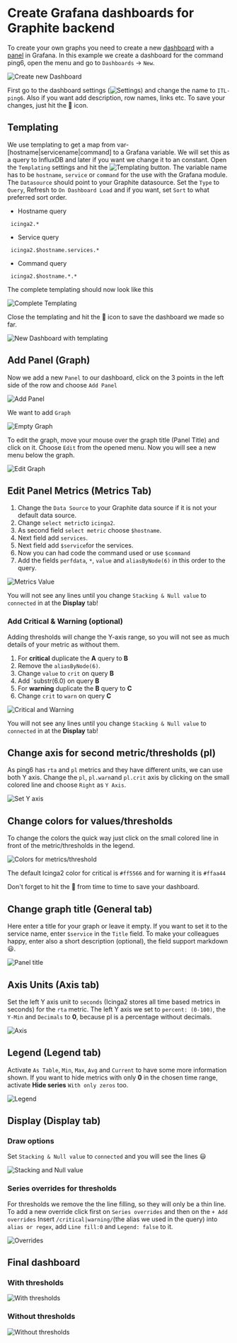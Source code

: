 # Create Grafana dashboards for Graphite backend

To create your own graphs you need to create a new [dashboard](http://docs.grafana.org/guides/basic_concepts/#dashboard) with a [panel](http://docs.grafana.org/guides/basic_concepts/#panel) in Grafana.
In this example we create a dashboard for the command ping6, open the menu and go to `Dashboards` -> `New`.

![Create new Dashboard](images/06-create-new.png)

First go to the dashboard settings (![Settings](images/06-cog.png)) and change the name to `ITL-ping6`.
Also if you want add description, row names, links etc.
To save your changes, just hit the :floppy_disk: icon.

## Templating

We use templating to get a map from var-[hostname|servicename|command] to a Grafana variable. We will set this as a query to InfluxDB and later if you want we change it to an constant.
Open the `Templating` settings and hit the ![Templating](images/06-new-button.png) button.
The variable name has to be `hostname`, `service` or `command` for the use with the Grafana module.
The `Datasource` should point to your Graphite datasource.
Set the `Type` to `Query`, Refresh to `On Dashboard Load` and if you want, set `Sort` to what preferred sort order.

 * Hostname query

```
 icinga2.*
```

 * Service query

```
 icinga2.$hostname.services.*
```

 * Command query

```
 icinga2.$hostname.*.*
```

The complete templating should now look like this

![Complete Templating](images/07-templating-graphite.png)

Close the templating and hit the :floppy_disk: icon to save the dashboard we made so far.

![New Dashboard with templating](images/06-new-dashboard-with-templating.png)

## Add Panel (Graph)

Now we add a new `Panel` to our dashboard, click on the 3 points in the left side of the row and choose `Add Panel`

![Add Panel](images/06-dashboard-add-panel.png)

We want to add `Graph`

![Empty Graph](images/06-dashboard-panel.png)

To edit the graph, move your mouse over the graph title (Panel Title) and click on it.
Choose `Edit` from the opened menu. Now you will see a new menu below the graph.

![Edit Graph](images/07-dashboard-panel-graphite-edit.png)

## Edit Panel Metrics (Metrics Tab)

 1. Change the `Data Source` to your Graphite data source if it is not your default data source.
 2. Change `select metric`to `icinga2`.
 3. As second field `select metric` choose `$hostname`.
 4. Next field add `services`.
 5. Next field add `$service`for the services.
 6. Now you can had code the command used or use `$command`
 7. Add the fields `perfdata`, `*`, `value` and `aliasByNode(6)` in this order to the query.

![Metrics Value](images/07-dashboard-panel-metrics-graphite.png)

You will not see any lines until you change `Stacking & Null value` to `connected` in at the **Display** tab!

### Add Critical & Warning (optional)

Adding thresholds will change the Y-axis range, so you will not see as much details of your metric as without them.

 1. For **critical** duplicate the **A** query to **B**
 2. Remove the `aliasByNode(6)`.
 3. Change `value` to `crit` on query **B**
 4. Add `substr(6.0) on query **B**
 5. For **warning** duplicate the **B** query to **C**
 6. Change `crit` to `warn` on query **C**

![Critical and Warning](images/07-dashboard-panel-metrics-crit-warn-graphite.png)

You will not see any lines until you change `Stacking & Null value` to `connected` in at the **Display** tab!

## Change axis for second metric/thresholds (pl)

As ping6 has `rta` and `pl` metrics and they have different units, we can use both Y axis.
Change the `pl`, `pl.warn`and `pl.crit` axis by clicking on the small colored line and choose `Right` as `Y Axis`.

![Set Y axis](images/06-dashboard-panel-yaxis.png)

## Change colors for values/thresholds

To change the colors the quick way just click on the small colored line in front of the metric/thresholds in the legend.

![Colors for metrics/threshold](images/06-dashboard-panel-colors.png)

The default Icinga2 color for critical is `#ff5566` and for warning it is `#ffaa44`

Don't forget to hit the :floppy_disk: from time to time to save your dashboard.

## Change graph title (General tab)

Here enter a title for your graph or leave it empty. If you want to set it to the service name, enter `$service` in the `Title` field.
To make your colleagues happy, enter also a short description (optional), the field support markdown :smiley:.

![Panel title](images/06-dashboard-panel-title.png)

## Axis Units (Axis tab)

Set the left Y axis unit to `seconds` (Icinga2 stores all time based metrics in seconds) for the `rta` metric.
The left Y axis we set to `percent: (0-100)`, the `Y-Min` and `Decimals` to **0**, because pl is a percentage without decimals.

![Axis](images/06-dashboard-panel-axis.png)

## Legend (Legend tab)

Activate `As Table`, `Min`, `Max`, `Avg` and `Current` to have some more information shown.
If you want to hide metrics with only **0** in the chosen time range, activate **Hide series** `With only zeros` too.

![Legend](images/06-dashboard-panel-legend.png)

## Display (Display tab)

### Draw options

Set `Stacking & Null value` to `connected` and you will see the lines :smiley:

![Stacking and Null value](images/07-dashboard-panel-display-draw-options-graphite.png)

### Series overrides for thresholds

For thresholds we remove the the line filling, so they will only be a thin line.
To add a new override click first on `Series overrides` and then on the `+ Add overrides`
Insert `/critical|warning/`(the alias we used in the query) into `alias or regex`, add `Line fill:0` and `Legend: false` to it.

![Overrides](images/07-dashboard-panel-display-overrides-graphite.png)


## Final dashboard

### With thresholds

![With thresholds](images/07-final-dashboard-threshold-graphite.png)

### Without thresholds

![Without thresholds](images/07-final-dashboard-without-threshold-graphite.png)
